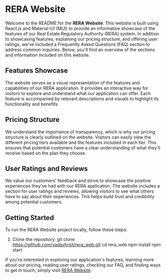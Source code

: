 # RERA Website

Welcome to the README for the **RERA Website**. This website is built using React.js and Material-UI (MUI) to provide an informative showcase of the features of our Real Estate Regulatory Authority (RERA) system. In addition to showcasing features, explaining our pricing structure, and offering user ratings, we've included a Frequently Asked Questions (FAQ) section to address common inquiries. Below, you'll find an overview of the sections and information included on this website.

## Features Showcase

The website serves as a visual representation of the features and capabilities of our RERA application. It provides an interactive way for visitors to explore and understand what our application can offer. Each feature is accompanied by relevant descriptions and visuals to highlight its functionality and benefits.

## Pricing Structure

We understand the importance of transparency, which is why our pricing structure is clearly outlined on the website. Visitors can easily view the different pricing tiers available and the features included in each tier. This ensures that potential customers have a clear understanding of what they'll receive based on the plan they choose.

## User Ratings and Reviews

We value our customers' feedback and strive to showcase the positive experiences they've had with our RERA application. The website includes a section for user ratings and reviews, allowing visitors to see what others have to say about their experiences. This helps build trust and credibility among potential customers.


## Getting Started

To run the RERA Website project locally, follow these steps:

1. Clone the repository:
git clone https://github.com/yadavhrsit/rera_web.git
cd rera_web
npm install
npm start


If you're interested in exploring our application's features, learning more about our pricing, reading user ratings, checking our FAQ, and finding ways to get in touch, simply visit [RERA Website]((https://rera-web.vercel.app/)).
